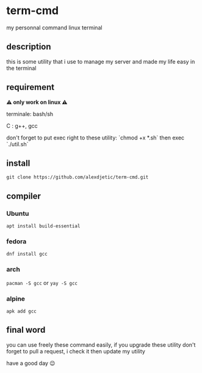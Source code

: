 # term-cmd
<p>my personnal command linux terminal</p>

## description
<p>this is some utility that i use to manage my server and made my life easy in the terminal </p>

## requirement
<strong> ⚠ only work on linux ⚠ </strong>

<p>terminale: bash/sh<p>
<p>C : g++, gcc</p>
<p> don't forget to put exec right to these utility: `chmod +x *.sh` then exec `./util.sh` </p>

## install
`git clone https://github.com/alexdjetic/term-cmd.git`

## compiler

### Ubuntu
`apt install build-essential`

### fedora
`dnf install gcc`

### arch
`pacman -S gcc`
or
`yay -S gcc`

### alpine
`apk add gcc`

## final word
<p> you can use freely these command easily, if you upgrade these utility don't forget to pull a request, i check it then update my utility </p>
<p> have a good day 😉</p>
